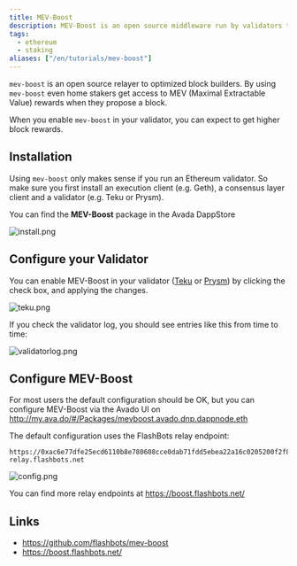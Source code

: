 ```yaml
---
title: MEV-Boost
description: MEV-Boost is an open source middleware run by validators to access a competitive block-building market.
tags: 
  - ethereum
  - staking
aliases: ["/en/tutorials/mev-boost"]
---
```


`mev-boost` is an open source relayer to optimized block builders. By using `mev-boost` even home stakers get access to MEV (Maximal Extractable Value) rewards when they propose a block.

When you enable `mev-boost` in your validator, you can expect to get higher block rewards.

## Installation

Using `mev-boost` only makes sense if you run an Ethereum validator. So make sure you first install an execution client (e.g. Geth), a consensus layer client and a validator (e.g. Teku or Prysm).

You can find the **MEV-Boost** package in the Avada DappStore

![install.png](install.png)

## Configure your Validator

You can enable MEV-Boost in your validator ([Teku](http://teku.my.ava.do/settings) or [Prysm](http://prysm-beacon-chain-mainnet.my.ava.do/settings)) by clicking the check box, and applying the changes.

![teku.png](teku.png)

If you check the validator log, you should see entries like this from time to time:

![validatorlog.png](validatorlog.png)

## Configure MEV-Boost

For most users the default configuration should be OK, but you can  configure MEV-Boost via the Avado UI on <http://my.ava.do/#/Packages/mevboost.avado.dnp.dappnode.eth>

The default configuration uses the FlashBots relay endpoint:
```
https://0xac6e77dfe25ecd6110b8e780608cce0dab71fdd5ebea22a16c0205200f2f8e2e3ad3b71d3499c54ad14d6c21b41a37ae@boost-relay.flashbots.net
```

![config.png](config.png)

You can find more relay endpoints at <https://boost.flashbots.net/>

## Links
* https://github.com/flashbots/mev-boost
* https://boost.flashbots.net/